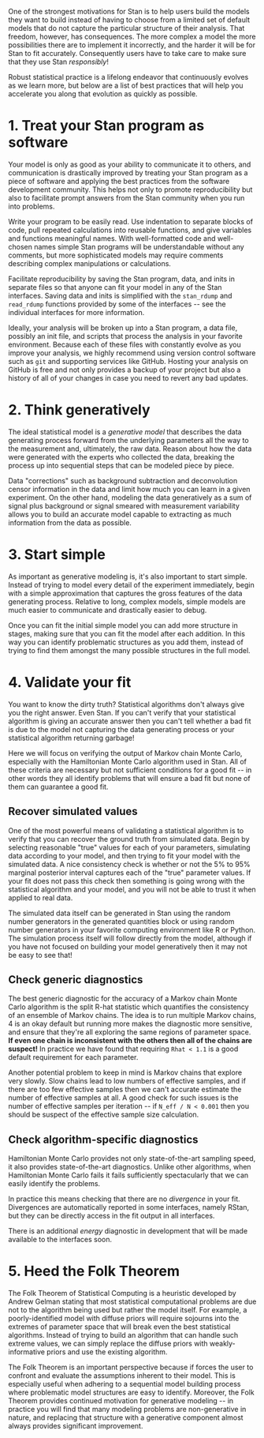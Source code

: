 One of the strongest motivations for Stan is to help users build the models they want to build instead of having to choose from a limited set of default models that do not capture the particular structure of their analysis.  That freedom, however, has consequences.  The more complex a model the more possibilities there are to implement it incorrectly, and the harder it will be for Stan to fit accurately.  Consequently users have to take care to make sure that they use Stan _responsibly_!

Robust statistical practice is a lifelong endeavor that continuously evolves as we learn more, but below are a list of best practices that will help you accelerate you along that evolution as quickly as possible.

# 1. Treat your Stan program as software

Your model is only as good as your ability to communicate it to others, and communication is drastically improved by treating your Stan program as a piece of software and applying the best practices from the software development community.  This helps not only to promote reproducibility but also to facilitate prompt answers from the Stan community when you run into problems.

Write your program to be easily read.  Use indentation to separate blocks of code, pull repeated calculations into reusable functions, and give variables and functions meaningful names.  With well-formatted code and well-chosen names simple Stan programs will be understandable without any comments, but more sophisticated models may require comments describing complex manipulations or calculations.

Facilitate reproducibility by saving the Stan program, data, and inits in separate files so that anyone can fit your model in any of the Stan interfaces.  Saving data and inits is simplified with the ```stan_rdump``` and ```read_rdump``` functions provided by some of the interfaces -- see the individual interfaces for more information.

Ideally, your analysis will be broken up into a Stan program, a data file, possibly an init file, and scripts that process the analysis in your favorite environment.  Because each of these files with constantly evolve as you improve your analysis, we highly recommend using version control software such as ```git``` and supporting services like GitHub.  Hosting your analysis on GitHub is free and not only provides a backup of your project but also a history of all of your changes in case you need to revert any bad updates.

# 2. Think generatively

The ideal statistical model is a _generative model_ that describes the data generating process forward from the underlying parameters all the way to the measurement and, ultimately, the raw data.  Reason about how the data were generated with the experts who collected the data, breaking the process up into sequential steps that can be modeled piece by piece.

Data "corrections" such as background subtraction and deconvolution censor information in the data and limit how much you can learn in a given experiment.  On the other hand, modeling the data generatively as a sum of signal plus background or signal smeared with measurement variability allows you to build an accurate model capable to extracting as much information from the data as possible.

# 3. Start simple

As important as generative modeling is, it's also important to start simple.  Instead of trying to model every detail of the experiment immediately, begin with a simple approximation that captures the gross features of the data generating process.    Relative to long, complex models, simple models are much easier to communicate and drastically easier to debug.  

Once you can fit the initial simple model you can add more structure in stages, making sure that you can fit the model after each addition.  In this way you can identify problematic structures as you add them, instead of trying to find them amongst the many possible structures in the full model.

# 4. Validate your fit

You want to know the dirty truth?  Statistical algorithms don't always give you the right answer.  Even Stan.  If you can't verify that your statistical algorithm is giving an accurate answer then you can't tell whether a bad fit is due to the model not capturing the data generating process or your statistical algorithm returning garbage!

Here we will focus on verifying the output of Markov chain Monte Carlo, especially with the Hamiltonian Monte Carlo algorithm used in Stan.  All of these criteria are necessary but not sufficient conditions for a good fit -- in other words they all identify problems that will ensure a bad fit but none of them can guarantee a good fit.

## Recover simulated values

One of the most powerful means of validating a statistical algorithm is to verify that you can recover the ground truth from simulated data.  Begin by selecting reasonable "true" values for each of your parameters, simulating data according to your model, and then trying to fit your model with the simulated data.  A nice consistency check is whether or not the 5% to 95% marginal posterior interval captures each of the "true" parameter values.  If your fit does not pass this check then something is going wrong with the statistical algorithm and your model, and you will not be able to trust it when applied to real data.  

The simulated data itself can be generated in Stan using the random number generators in the generated quantities block or using random number generators in your favorite computing environment like R or Python.  The simulation process itself will follow directly from the model, although if you have not focused on building your model generatively then it may not be easy to see that!  

## Check generic diagnostics

The best generic diagnostic for the accuracy of a Markov chain Monte Carlo algorithm is the split R-hat statistic which quantifies the consistency of an ensemble of Markov chains.  The idea is to run multiple Markov chains, 4 is an okay default but running more makes the diagnostic more sensitive, and ensure that they're all exploring the same regions of parameter space.  **If even one chain is inconsistent with the others then all of the chains are suspect!**  In practice we have found that requiring ```Rhat < 1.1``` is a good default requirement for each parameter.

Another potential problem to keep in mind is Markov chains that explore very slowly.  Slow chains lead to low numbers of effective samples, and if there are too few effective samples then we can't accurate estimate the number of effective samples at all.  A good check for such issues is the number of effective samples per iteration -- if ```N_eff / N < 0.001``` then you should be suspect of the effective sample size calculation.

## Check algorithm-specific diagnostics

Hamiltonian Monte Carlo provides not only state-of-the-art sampling speed, it also provides state-of-the-art diagnostics.  Unlike other algorithms, when Hamiltonian Monte Carlo fails it fails sufficiently spectacularly that we can easily identify the problems.

In practice this means checking that there are no _divergence_ in your fit.  Divergences are automatically reported in some interfaces, namely RStan, but they can be directly access in the fit output in all interfaces.

There is an additional _energy_ diagnostic in development that will be made available to the interfaces soon.

# 5. Heed the Folk Theorem

The Folk Theorem of Statistical Computing is a heuristic developed by Andrew Gelman stating that most statistical computational problems are due not to the algorithm being used but rather the model itself.  For example, a poorly-identified model with diffuse priors will require sojourns into the extremes of parameter space that will break even the best statistical algorithms.  Instead of trying to build an algorithm that can handle such extreme values, we can simply replace the diffuse priors with weakly-informative priors and use the existing algorithm.

The Folk Theorem is an important perspective because if forces the user to confront and evaluate the assumptions inherent to their model.  This is especially useful when adhering to a sequential model building process where problematic model structures are easy to identify.  Moreover, the Folk Theorem provides continued motivation for generative modeling -- in practice you will find that many modeling problems are non-generative in nature, and replacing that structure with a generative component almost always provides significant improvement.